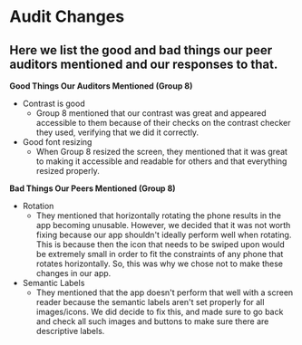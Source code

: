 # Audit Changes
## Here we list the good and bad things our peer auditors mentioned and our responses to that.

**Good Things Our Auditors Mentioned (Group 8)**
- Contrast is good
  - Group 8 mentioned that our contrast was great and appeared accessible to them because of their checks on the contrast checker they used, verifying that we did it correctly.
- Good font resizing
  - When Group 8 resized the screen, they mentioned that it was great to making it accessible and readable for others and that everything resized properly.

**Bad Things Our Peers Mentioned (Group 8)**
- Rotation
  - They mentioned that horizontally rotating the phone results in the app becoming unusable. However, we decided that it was not worth fixing because our app shouldn't ideally perform well when rotating. This is because then the icon that needs to be swiped upon would be extremely small in order to fit the constraints of any phone that rotates horizontally. So, this was why we chose not to make these changes in our app. 
- Semantic Labels
  - They mentioned that the app doesn't perform that well with a screen reader because the semantic labels aren't set properly for all images/icons. We did decide to fix this, and made sure to go back and check all such images and buttons to make sure there are descriptive labels. 
